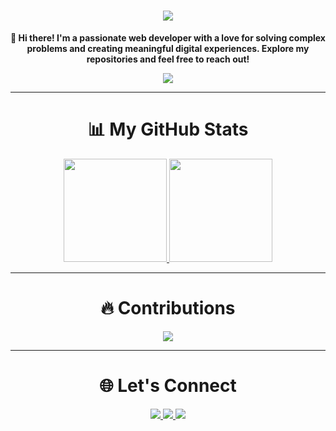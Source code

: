 <h1 align="center">
  <a href="https://github.com/JulienArbellini">
    <img src="https://readme-typing-svg.herokuapp.com/?lines=Welcome+to+my+GitHub!;I'm+Julien+Arbellini.;Passionate+Web+Developer!&center=true&size=30">
  </a>
</h1>

<p align="center">
  <strong>👋 Hi there! I'm a passionate web developer with a love for solving complex problems and creating meaningful digital experiences. Explore my repositories and feel free to reach out!</strong>
</p>

<p align="center">
  <a href="https://github.com/JulienArbellini">
    <img src="https://github-profile-trophy.vercel.app/?username=JulienArbellini&theme=radical&column=4&margin-w=15&margin-h=15">
  </a>
</p>

---

<h1 align="center">📊 My GitHub Stats</h1>
<p align="center">
  <a href="https://github.com/JulienArbellini">
    <img src="https://github-readme-stats.vercel.app/api?username=JulienArbellini&show_icons=true&count_private=true&hide_title=true&hide_border=true&theme=radical" height="165">
  </a>
  <a href="https://github.com/JulienArbellini">
    <img src="https://github-readme-stats.vercel.app/api/top-langs/?username=JulienArbellini&count_private=true&layout=compact&hide_border=true&theme=radical" height="165">
  </a>
</p>

---

<h1 align="center">🔥 Contributions</h1>
<p align="center">
  <a href="https://github.com/JulienArbellini">
    <img src="https://github-readme-stats.vercel.app/api?username=JulienArbellini&count_private=true&show_icons=true&theme=radical&hide_title=true">
  </a>
</p>

---

<h1 align="center">🌐 Let's Connect</h1>
<p align="center">
  <a href="https://www.linkedin.com/in/julien-arbellini">
    <img src="https://img.shields.io/badge/-LinkedIn-0A66C2?style=for-the-badge&logo=linkedin&logoColor=white">
  </a>
  <a href="mailto:julien.arbellini@example.com">
    <img src="https://img.shields.io/badge/Email-D14836?style=for-the-badge&logo=gmail&logoColor=white">
  </a>
  <a href="https://github.com/JulienArbellini">
    <img src="https://img.shields.io/github/followers/JulienArbellini?label=Follow%20Me&style=for-the-badge">
  </a>
</p>



